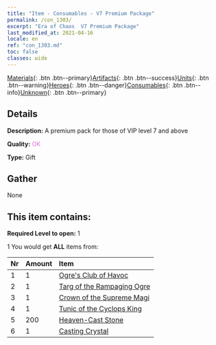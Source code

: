 ```yaml
---
title: "Item - Consumables - V7 Premium Package"
permalink: /con_1303/
excerpt: "Era of Chaos  V7 Premium Package"
last_modified_at: 2021-04-16
locale: en
ref: "con_1303.md"
toc: false
classes: wide
---
```

 [Materials](/Items/){: .btn .btn--primary}[Artifacts](/Items/Artifacts/){: .btn .btn--success}[Units](/Items/Units/){: .btn .btn--warning}[Heroes](/Items/Heroes/){: .btn .btn--danger}[Consumables](/Items/Consumables/){: .btn .btn--info}[Unknown](/Items/Unknown/){: .btn .btn--primary}

## Details
 **Description:** A premium pack for those of VIP level 7 and above

 **Quality:** <span style="color: #DA70D6">OK</span>

 **Type:** Gift

## Gather

  None

## This item contains:

 **Required Level to open:** 1

 1 You would get **ALL** items  from:

  | Nr | Amount |     Item    |
  |:---|:-------|:------------|
  | 1 | 1 | [Ogre's Club of Havoc](/Items/art_125/) |  | 
  | 2 | 1 | [Targ of the Rampaging Ogre](/Items/art_126/) |  | 
  | 3 | 1 | [Crown of the Supreme Magi](/Items/art_127/) |  | 
  | 4 | 1 | [Tunic of the Cyclops King](/Items/art_128/) |  | 
  | 5 | 200 | [Heaven-Cast Stone](/Items/art_188/) |  | 
  | 6 | 1 | [Casting Crystal](/Items/art_189/) |  | 
